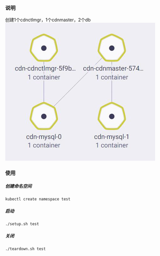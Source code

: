### 说明
创建1个cdnctlmgr，1个cdnmaster，2个db
![image](https://raw.githubusercontent.com/512444693/resources/master/kubernetes/1.jpg)

### 使用

##### 创建命名空间
```
kubectl create namespace test
```

##### 启动
```
./setup.sh test
```

##### 关闭
```
./teardown.sh test
```